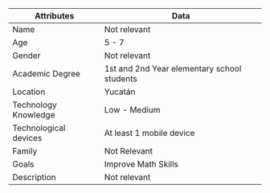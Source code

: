 |      Attributes      |                                    Data                              |
|----------------------|----------------------------------------------------------------------|
| Name                 |                                Not relevant                          |
| Age                  |                                   5 - 7                              |
| Gender               |                                Not relevant                          |
| Academic Degree      |                1st and 2nd Year elementary school students           |
| Location             |                                  Yucatán                             |
| Technology Knowledge |                                Low - Medium                          |
| Technological devices|                           At least 1 mobile device                   |
| Family               |                                Not Relevant                          |
| Goals                |                             Improve Math Skills                      |
| Description          |                                Not relevant                          |
